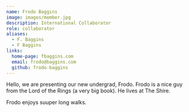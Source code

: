 ```yaml
---
name: Frodo Baggins
image: images/member.jpg
description: International Collaborator
role: collaborator
aliases:
  - F. Baggins
  - F Baggins
links:
  home-page: fbaggins.com
  email: frodo@baggins.com
  github: frodo-baggins
---
```


Hello, we are presenting our new undergrad, Frodo.
Frodo is a nice guy from the Lord of the Rings (a very big book). He lives at The Shire.

Frodo enjoys suuper long walks.
